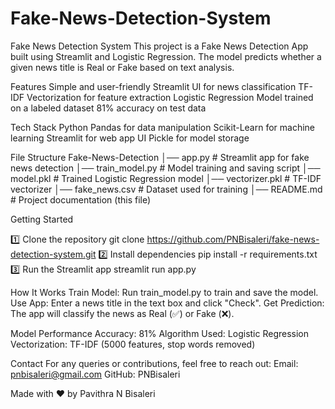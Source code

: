 # Fake-News-Detection-System
Fake News Detection System
This project is a Fake News Detection App built using Streamlit and Logistic Regression. The model predicts whether a given news title is Real or Fake based on text analysis.

Features
Simple and user-friendly Streamlit UI for news classification
TF-IDF Vectorization for feature extraction
Logistic Regression Model trained on a labeled dataset
81% accuracy on test data

Tech Stack
Python
Pandas for data manipulation
Scikit-Learn for machine learning
Streamlit for web app UI
Pickle for model storage

File Structure
Fake-News-Detection
│──  app.py             # Streamlit app for fake news detection
│──  train_model.py     # Model training and saving script
│──  model.pkl          # Trained Logistic Regression model
│──  vectorizer.pkl     # TF-IDF vectorizer
│──  fake_news.csv      # Dataset used for training
│──  README.md          # Project documentation (this file)

Getting Started

1️⃣ Clone the repository
git clone https://github.com/PNBisaleri/fake-news-detection-system.git
2️⃣ Install dependencies
pip install -r requirements.txt
3️⃣ Run the Streamlit app
streamlit run app.py

How It Works
Train Model: Run train_model.py to train and save the model.
Use App: Enter a news title in the text box and click "Check".
Get Prediction: The app will classify the news as Real (✅) or Fake (❌).

Model Performance
Accuracy: 81%
Algorithm Used: Logistic Regression
Vectorization: TF-IDF (5000 features, stop words removed)

Contact
For any queries or contributions, feel free to reach out:
Email: pnbisaleri@gmail.com
GitHub: PNBisaleri

Made with ❤️ by Pavithra N Bisaleri
